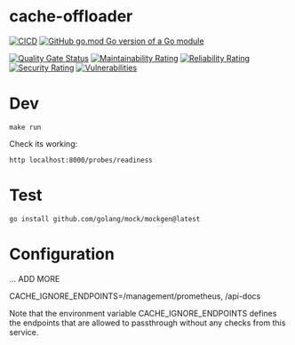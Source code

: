 # cache-offloader
[![CICD](https://github.com/neurocode-io/cache-offloader/actions/workflows/main.yml/badge.svg)](https://github.com/neurocode-io/cache-offloader/actions/workflows/main.yml)
[![GitHub go.mod Go version of a Go module](https://img.shields.io/github/go-mod/go-version/gomods/athens.svg)](https://github.com/gomods/athens)


[![Quality Gate Status](https://sonarcloud.io/api/project_badges/measure?project=neurocode-io_cache-offloader&metric=alert_status)](https://sonarcloud.io/dashboard?id=neurocode-io_cache-offloader)
[![Maintainability Rating](https://sonarcloud.io/api/project_badges/measure?project=neurocode-io_cache-offloader&metric=sqale_rating)](https://sonarcloud.io/dashboard?id=neurocode-io_cache-offloader)
[![Reliability Rating](https://sonarcloud.io/api/project_badges/measure?project=neurocode-io_cache-offloader&metric=reliability_rating)](https://sonarcloud.io/dashboard?id=neurocode-io_cache-offloader)
[![Security Rating](https://sonarcloud.io/api/project_badges/measure?project=neurocode-io_cache-offloader&metric=security_rating)](https://sonarcloud.io/dashboard?id=neurocode-io_cache-offloader)
[![Vulnerabilities](https://sonarcloud.io/api/project_badges/measure?project=neurocode-io_cache-offloader&metric=vulnerabilities)](https://sonarcloud.io/dashboard?id=neurocode-io_cache-offloader)


# Dev

```
make run
```

Check its working:

```
http localhost:8000/probes/readiness
```

# Test

```
go install github.com/golang/mock/mockgen@latest
```


# Configuration
... ADD MORE

CACHE_IGNORE_ENDPOINTS=/management/prometheus, /api-docs

Note that the environment variable CACHE_IGNORE_ENDPOINTS defines the endpoints that are allowed to passthrough without any checks from this service.
